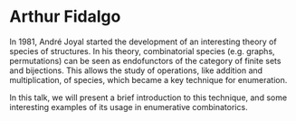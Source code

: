 # Arthur Fidalgo

In 1981, André Joyal started the development of an interesting theory of species of structures.
In his theory, combinatorial species (e.g. graphs, permutations) can be seen
as endofunctors of the category of finite sets and bijections.
This allows the study of operations, like addition and multiplication, of species,
which became a key technique for enumeration.

In this talk, we will present a brief introduction to this technique,
and some interesting examples of its usage in enumerative combinatorics.
